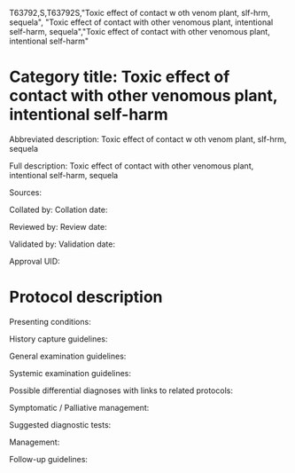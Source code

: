 T63792,S,T63792S,"Toxic effect of contact w oth venom plant, slf-hrm, sequela", "Toxic effect of contact with other venomous plant, intentional self-harm, sequela","Toxic effect of contact with other venomous plant, intentional self-harm"
# Category title: Toxic effect of contact with other venomous plant, intentional self-harm

Abbreviated description: Toxic effect of contact w oth venom plant, slf-hrm, sequela

Full description: Toxic effect of contact with other venomous plant, intentional self-harm, sequela

Sources:

Collated by:
Collation date:

Reviewed by:
Review date:

Validated by:
Validation date:

Approval UID:

# Protocol description

Presenting conditions:

History capture guidelines:

General examination guidelines:

Systemic examination guidelines:

Possible differential diagnoses with links to related protocols:

Symptomatic / Palliative management:

Suggested diagnostic tests:

Management:

Follow-up guidelines:
